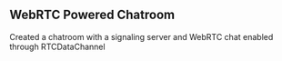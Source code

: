 ## WebRTC Powered Chatroom
Created a chatroom with a signaling server and WebRTC chat enabled through RTCDataChannel
